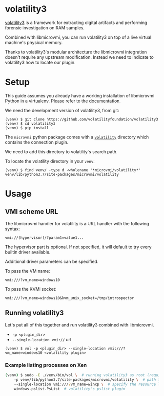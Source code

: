 # volatility3

[volatility3](https://github.com/volatilityfoundation/volatility3) is a framework for extracting digital artifacts and performing forensic investigation
on RAM samples.

Combined with libmicrovmi, you can run volatility3 on top of a live virtual machine's physical memory.

Thanks to volatility3's modular architecture the libmicrovmi integration doesn't require any upstream modification.
Instead we need to indicate to volatility3 how to locate our plugin.

# Setup

This guide assumes you already have a working installation of libmicrovmi Python in a virtualenv.
Please refer to the [documentation](https://wenzel.github.io/libmicrovmi/tutorial/installation.html).

We need the development version of volatility3, from git:

~~~
(venv) $ git clone https://github.com/volatilityfoundation/volatility3
(venv) $ cd volatility3
(venv) $ pip install .
~~~

The `microvmi` python package comes with a [`volatility`](https://github.com/Wenzel/libmicrovmi/tree/master/python/microvmi/volatility)
directory which contains the connection plugin.

We need to add this directory to volatility's search path.

To locate the volatility directory in your `venv`:

~~~
(venv) $ find venv/ -type d -wholename '*microvmi/volatility*'
venv/lib/python3.7/site-packages/microvmi/volatility
~~~

# Usage

## VMI scheme URL

The libmicrovmi handler for volatility is a URL handler with the following syntax:

    vmi://[hypervisor]/?param1=value1...

The hypervisor part is optional. If not specified, it will default to try every builtin driver available.

Additional driver parameters can be specified.

To pass the VM name:

    vmi:///?vm_name=windows10

To pass the KVMi socket:

    vmi:///?vm_name=windows10&kvm_unix_socket=/tmp/introspector

## Running volatility3

Let's put all of this together and run volatility3 combined with libmicrovmi.

- `-p <plugin_dir>`
- `--single-location vmi://` url

~~~
(venv) $ vol -p <plugin_dir> --single-location vmi:///?vm_name=windows10 <volatility plugin>
~~~

### Example listing processes on Xen

~~~bash
(venv) $ sudo -E ./venv/bin/vol \  # running volatility3 as root (required by the Xen driver)
    -p venv/lib/python3.7/site-packages/microvmi/volatility \  # path to the microvmi connection plugin
    --single-location vmi:///?vm_name=winxp \  # specify the resource location
    windows.pslist.PsList  # volatility's pslist plugin
~~~
